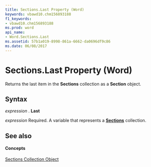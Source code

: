 ```yaml
---
title: Sections.Last Property (Word)
keywords: vbawd10.chm156893188
f1_keywords:
- vbawd10.chm156893188
ms.prod: word
api_name:
- Word.Sections.Last
ms.assetid: 57b1a019-8998-861a-6662-da0696df9c86
ms.date: 06/08/2017
---
```



# Sections.Last Property (Word)

Returns the last item in the  **Sections** collection as a **Section** object.


## Syntax

 _expression_ . **Last**

 _expression_ Required. A variable that represents a **[Sections](Word.sections.md)** collection.


## See also


#### Concepts


[Sections Collection Object](Word.sections.md)

